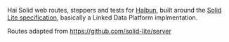 Hai
Solid web routes, steppers and tests for [Haibun](https://github.com/withhaibun), built around the [Solid Lite specification](https://github.com/solid-lite/draft-spec), basically a Linked Data Platform implmentation.

Routes adapted from https://github.com/solid-lite/server
